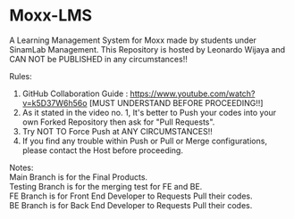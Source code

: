 # Moxx-LMS
A Learning Management System for Moxx made by students under SinamLab Management.
This Repository is hosted by Leonardo Wijaya and CAN NOT be PUBLISHED in any circumstances!! <br>

Rules:
1. GitHub Collaboration Guide : https://www.youtube.com/watch?v=k5D37W6h56o [MUST UNDERSTAND BEFORE PROCEEDING!!]
2. As it stated in the video no. 1, It's better to Push your codes into your own Forked Repository then ask for "Pull Requests".
3. Try NOT TO Force Push at ANY CIRCUMSTANCES!!
4. If you find any trouble within Push or Pull or Merge configurations, please contact the Host before proceeding. 

Notes: <br>
Main Branch is for the Final Products. <br>
Testing Branch is for the merging test for FE and BE. <br>
FE Branch is for Front End Developer to Requests Pull their codes. <br>
BE Branch is for Back End Developer to Requests Pull their codes. <br>
